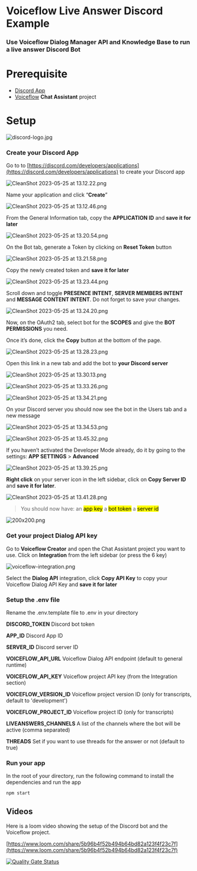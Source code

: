 # Voiceflow Live Answer Discord Example

### Use Voiceflow Dialog Manager API and Knowledge Base to run a live answer Discord Bot

# Prerequisite

- [Discord App](https://discord.com/developers/applications)
- [Voiceflow](https://www.voiceflow.com/) **Chat Assistant** project

# Setup

![discord-logo.jpg](images/discord-logo.jpg)

### Create your Discord App

Go to to [https://discord.com/developers/applications](https://discord.com/developers/applications) to create your Discord app

![CleanShot 2023-05-25 at 13.12.22.png](images/CleanShot_2023-05-25_at_13.12.22.png)

Name your application and click “**Create**”

![CleanShot 2023-05-25 at 13.12.46.png](images/CleanShot_2023-05-25_at_13.12.46.png)

From the General Information tab, copy the **APPLICATION ID** and **save it for later**

![CleanShot 2023-05-25 at 13.20.54.png](images/CleanShot_2023-05-25_at_13.20.54.png)

On the Bot tab, generate a Token by clicking on **Reset Token** button

![CleanShot 2023-05-25 at 13.21.58.png](images/CleanShot_2023-05-25_at_13.21.58.png)

Copy the newly created token and **save it for later**

![CleanShot 2023-05-25 at 13.23.44.png](images/CleanShot_2023-05-25_at_13.23.44.png)

Scroll down and toggle **PRESENCE INTENT**, **SERVER MEMBERS INTENT** and **MESSAGE CONTENT INTENT**. Do not forget to save your changes.

![CleanShot 2023-05-25 at 13.24.20.png](images/CleanShot_2023-05-25_at_13.24.20.png)

Now, on the OAuth2 tab, select bot for the **SCOPES** and give the **BOT PERMISSIONS** you need.

Once it’s done, click the **Copy** button at the bottom of the page.

![CleanShot 2023-05-25 at 13.28.23.png](images/CleanShot_2023-05-25_at_13.28.23.png)



Open this link in a new tab and add the bot to **your Discord server**

![CleanShot 2023-05-25 at 13.30.13.png](images/CleanShot_2023-05-25_at_13.30.13.png)

![CleanShot 2023-05-25 at 13.33.26.png](images/CleanShot_2023-05-25_at_13.33.26.png)

![CleanShot 2023-05-25 at 13.34.21.png](images/CleanShot_2023-05-25_at_13.34.21.png)

On your Discord server you should now see the bot in the Users tab and a new message

![CleanShot 2023-05-25 at 13.34.53.png](images/CleanShot_2023-05-25_at_13.34.53.png)

![CleanShot 2023-05-25 at 13.45.32.png](images/CleanShot_2023-05-25_at_13.45.32.png)

If you haven’t activated the Developer Mode already, do it by going to the settings: **APP SETTINGS** > **Advanced**

![CleanShot 2023-05-25 at 13.39.25.png](images/CleanShot_2023-05-25_at_13.39.25.png)

**Right click** on your server icon in the left sidebar, click on **Copy Server ID** and **save it for later**.

![CleanShot 2023-05-25 at 13.41.28.png](images/CleanShot_2023-05-25_at_13.41.28.png)

> You should now have:
an <mark>app key</mark>
a <mark>bot token</mark>
a <mark>server id</mark>
>

![200x200.png](images/200x200.png)

### Get your project Dialog API key

Go to **Voiceflow Creator** and open the Chat Assistant project you want to use.
Click on **Integration** from the left sidebar (or press the 6 key)


![voiceflow-integration.png](images/voiceflow-integration.png)

Select the **Dialog API** integration, click **Copy API Key** to copy your Voiceflow Dialog API Key and **save it for later**


### Setup the .env file

Rename the .env.template file to .env in your directory


**DISCORD_TOKEN**
Discord bot token

**APP_ID**
Discord App ID

**SERVER_ID**
Discord server ID

**VOICEFLOW_API_URL**
Voiceflow Dialog API endpoint (default to general runtime)

**VOICEFLOW_API_KEY**
Voiceflow project API key (from the Integration section)

**VOICEFLOW_VERSION_ID**
Voiceflow project version ID (only for transcripts, default to 'development')

**VOICEFLOW_PROJECT_ID**
Voiceflow project ID (only for transcripts)

**LIVEANSWERS_CHANNELS**
A list of the channels where the bot will be active (comma separated)

**THREADS**
Set if you want to use threads for the answer or not (default to true)


### Run your app

In the root of your directory, run the following command to install the dependencies and run the app

```bash
npm start
```

## Videos

Here is a loom video showing the setup of the Discord bot and the Voiceflow project.

[https://www.loom.com/share/5b96b4f52b494b64bd82a123f4f23c7f](https://www.loom.com/share/5b96b4f52b494b64bd82a123f4f23c7f)

[![Quality Gate Status](https://sonarcloud.io/api/project_badges/measure?project=voiceflow-community_discord-live-answer-example&metric=alert_status)](https://sonarcloud.io/summary/new_code?id=voiceflow-community_discord-live-answer-example)
